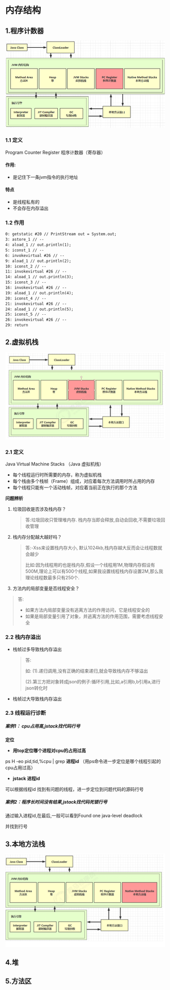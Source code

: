 # 内存结构

## 1.程序计数器

![image-20200711174215360](images/memory-structure/image-20200711174215360.png)



### 1.1 定义

Program Counter Register 程序计数器（寄存器）

#### 作用:

- 是记住下一条jvm指令的执行地址

#### 特点

- 是线程私有的
- 不会存在内存溢出

### 1.2 作用

```reStructuredText
0: getstatic #20 // PrintStream out = System.out;
3: astore_1 // --
4: aload_1 // out.println(1);
5: iconst_1 // --
6: invokevirtual #26 // --
9: aload_1 // out.println(2);
10: iconst_2 // --
11: invokevirtual #26 // --
14: aload_1 // out.println(3);
15: iconst_3 // --
16: invokevirtual #26 // --
19: aload_1 // out.println(4);
20: iconst_4 // --
21: invokevirtual #26 // --
24: aload_1 // out.println(5);
25: iconst_5 // --
26: invokevirtual #26 // --
29: return
```



## 2.虚拟机栈

![image-20200711184359054](images/memory-structure/image-20200711184359054.png)

### 2.1 定义

Java Virtual Machine Stacks （Java 虚拟机栈）

- 每个线程运行时所需要的内存，称为虚拟机栈
- 每个栈由多个栈帧（Frame）组成，对应着每次方法调用时所占用的内存
- 每个线程只能有一个活动栈帧，对应着当前正在执行的那个方法



**问题辨析**

1. 垃圾回收是否涉及栈内存？

   > 答:垃圾回收只管理堆内存. 栈内存当即会释放,自动会回收,不需要垃圾回收管理

2. 栈内存分配越大越好吗？

   > 答:-Xss来设置栈内存大小, 默认1024kb,栈内存越大反而会让线程数就会越少
   >
   > 比如:因为线程用的也是栈内存,假设一个线程用1M,物理内存假设有500M,理论上可以有500个线程,如果我设置线程栈内存设置2M,那么我理论线程数最多只有250个.

3. 方法内的局部变量是否线程安全？

> 答:
>
> - 如果方法内局部变量没有逃离方法的作用访问，它是线程安全的
> - 如果是局部变量引用了对象，并逃离方法的作用范围，需要考虑线程安全
>



### 2.2 栈内存溢出

- 栈帧过多导致栈内存溢出

  > 答:
  >
  > 如: (1).递归调用,没有正确的结束递归,就会导致栈内存不够溢出
  >
  > ​	  (2).第三方把对象转成json的例子:循环引用,比如,a引用b,b引用a,进行json转化时	

- 栈帧过大导致栈内存溢出

  

### 2.3 线程运行诊断

##### 案例1： cpu占用高,jstack找代码行号

**定位**

- **用top定位哪个进程对cpu的占用过高**

ps H -eo pid,tid,%cpu | grep **进程id** （用ps命令进一步定位是哪个线程引起的cpu占用过高）

- **jstack 进程id**

可以根据线程id 找到有问题的线程，进一步定位到问题代码的源码行号

##### 案例2：程序长时间没有结果,jstack找代码死锁行号

通过输入进程id,在最后,一般可以看到Found one java-level deadlock

并找到行号



## 3.本地方法栈

![image-20200711214002582](images/memory-structure/image-20200711214002582.png)

## 4.堆

## 5.方法区



